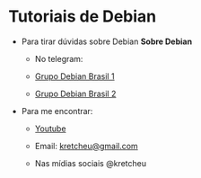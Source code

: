 # Tutoriais de Debian

- Para tirar dúvidas sobre Debian **Sobre Debian**

   - No telegram:

   -  [Grupo Debian Brasil 1](https://t.me/debianbrasil)

   - [Grupo Debian Brasil 2](https://t.me/debianbr)


- Para me encontrar:

   - [Youtube](https://youtube.com/kretcheu2001)

   - Email: [kretcheu@gmail.com](mailto:kretcheu@gmail.com)

   - Nas mídias sociais @kretcheu
